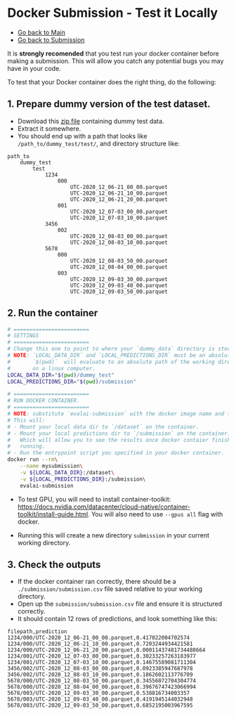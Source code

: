 # Docker Submission - Test it Locally

- [Go back to Main](../README.md)
- [Go back to Submission](submission.md)


It is **strongly recomended** that you test run your docker container before making a submission. This will allow you catch any potential bugs you may have in your code.

To test that your Docker container does the right thing, do the following:

## 1. Prepare dummy version of the test dataset.

- Download this [zip file](https://eval-ai-msg-data.s3.ap-southeast-2.amazonaws.com/dummy_test.zip) containing dummy test data.
- Extract it somewhere.
- You should end up with a path that looks like `/path_to/dummy_test/test/`, and directory structure like:

```
path_to
    dummy_test
        test
            1234
                000
                    UTC-2020_12_06-21_00_00.parquet
                    UTC-2020_12_06-21_10_00.parquet
                    UTC-2020_12_06-21_20_00.parquet
                001
                    UTC-2020_12_07-03_00_00.parquet
                    UTC-2020_12_07-03_10_00.parquet
            3456
                002
                    UTC-2020_12_08-03_00_00.parquet
                    UTC-2020_12_08-03_10_00.parquet
            5678
                000
                    UTC-2020_12_08-03_50_00.parquet
                    UTC-2020_12_08-04_00_00.parquet
                003
                    UTC-2020_12_09-03_30_00.parquet
                    UTC-2020_12_09-03_40_00.parquet
                    UTC-2020_12_09-03_50_00.parquet
```


## 2. Run the container

```bash
# ========================
# SETTINGS
# ========================
# Change this one to point to where your `dummy_data` directory is stored.
# NOTE: `LOCAL_DATA_DIR` and `LOCAL_PREDICTIONS_DIR` must be an absolute paths.
#       `$(pwd)`  will evaluate to an absolute path of the working directory
#       on a linux computer.
LOCAL_DATA_DIR="$(pwd)/dummy_test"
LOCAL_PREDICTIONS_DIR="$(pwd)/submission"

# ========================
# RUN DOCKER CONTAINER.
# ========================
# NOTE: substitute `evalai-submission` with the docker image name and tag you created.
# This will:
# - Mount your local data dir to `/dataset` on the container.
# - Mount your local predictions dir to `/submission` on the container.
#   Which will allow you to see the results once docker contaier finishes
#   running.
# - Run the entrypoint script you specified in your docker container.
docker run --rm\
    --name mysubmission\
    -v ${LOCAL_DATA_DIR}:/dataset\
    -v ${LOCAL_PREDICTIONS_DIR}:/submission\
    evalai-submission
```

- To test GPU, you will need to install container-toolkit: https://docs.nvidia.com/datacenter/cloud-native/container-toolkit/install-guide.html. You will also need to use `--gpus all` flag with docker.  

- Running this will create a new directory `submission` in your current working directory.

## 3. Check the outputs

- If the docker container ran correctly, there should be a `./submission/submission.csv` file saved relative to your working directory.
- Open up the `submission/submission.csv` file and ensure it is structured correctly.
- It should contain 12 rows of predictions, and look something like this:

```
filepath,prediction
1234/000/UTC-2020_12_06-21_00_00.parquet,0.417022004702574
1234/000/UTC-2020_12_06-21_10_00.parquet,0.7203244934421581
1234/000/UTC-2020_12_06-21_20_00.parquet,0.00011437481734488664
1234/001/UTC-2020_12_07-03_00_00.parquet,0.30233257263183977
1234/001/UTC-2020_12_07-03_10_00.parquet,0.14675589081711304
3456/002/UTC-2020_12_08-03_00_00.parquet,0.0923385947687978
3456/002/UTC-2020_12_08-03_10_00.parquet,0.1862602113776709
5678/000/UTC-2020_12_08-03_50_00.parquet,0.34556072704304774
5678/000/UTC-2020_12_08-04_00_00.parquet,0.39676747423066994
5678/003/UTC-2020_12_09-03_30_00.parquet,0.538816734003357
5678/003/UTC-2020_12_09-03_40_00.parquet,0.4191945144032948
5678/003/UTC-2020_12_09-03_50_00.parquet,0.6852195003967595
```
